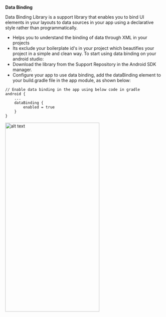 **Data Binding**

Data Binding Library is a support library that enables you to bind UI elements in your layouts to data sources in your app using a declarative style rather than programmatically.
- Helps you to understand the binding of data through XML in your projects
- Its exclude your boilerplate id's in your project which beautifies your project in a simple and clean way.
To start using data binding on your android studio:
- Download the library from the Support Repository in the Android SDK manager.
- Configure your app to use data binding, add the dataBinding element to your build.gradle file in the app module, as shown below:

```
// Enable data binding in the app using below code in gradle
android {
    ...
    dataBinding {
        enabled = true
    }
}
```
  
  
  <img src="https://user-images.githubusercontent.com/9590912/38034266-8a931564-32bf-11e8-9f96-04c58cbbd577.gif" alt="alt text" width="300" height="600">
